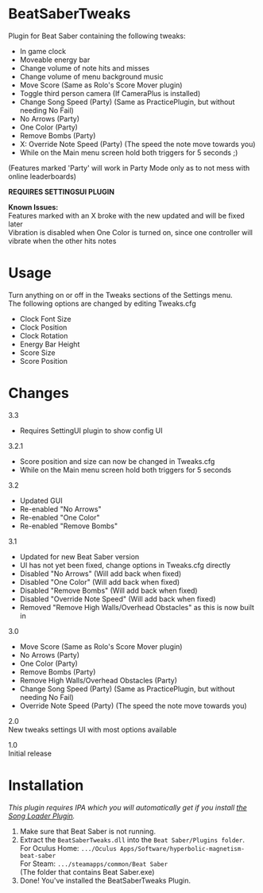# BeatSaberTweaks
Plugin for Beat Saber containing the following tweaks:  
- In game clock  
- Moveable energy bar  
- Change volume of note hits and misses  
- Change volume of menu background music  
- Move Score (Same as Rolo's Score Mover plugin)  
- Toggle third person camera (If CameraPlus is installed)  
- Change Song Speed (Party) (Same as PracticePlugin, but without needing No Fail)  
- No Arrows (Party)  
- One Color (Party)  
- Remove Bombs (Party)  
- X: Override Note Speed (Party) (The speed the note move towards you)  
- While on the Main menu screen hold both triggers for 5 seconds ;)  
  
(Features marked 'Party' will work in Party Mode only as to not mess with online leaderboards)  
  
**REQUIRES SETTINGSUI PLUGIN**  
  
**Known Issues:**  
Features marked with an X broke with the new updated and will be fixed later  
Vibration is disabled when One Color is turned on, since one controller will vibrate when the other hits notes  
  
# Usage  
Turn anything on or off in the Tweaks sections of the Settings menu.  
The following options are changed by editing Tweaks.cfg  
- Clock Font Size  
- Clock Position  
- Clock Rotation  
- Energy Bar Height  
- Score Size  
- Score Position  
  
# Changes  
3.3  
- Requires SettingUI plugin to show config UI  
  
3.2.1  
- Score position and size can now be changed in Tweaks.cfg  
- While on the Main menu screen hold both triggers for 5 seconds  
  
3.2  
- Updated GUI  
- Re-enabled "No Arrows"  
- Re-enabled "One Color"  
- Re-enabled "Remove Bombs"  
  
3.1  
- Updated for new Beat Saber version  
- UI has not yet been fixed, change options in Tweaks.cfg directly  
- Disabled "No Arrows" (Will add back when fixed)  
- Disabled "One Color"  (Will add back when fixed)  
- Disabled "Remove Bombs"  (Will add back when fixed)  
- Disabled "Override Note Speed" (Will add back when fixed)  
- Removed "Remove High Walls/Overhead Obstacles" as this is now built in  
  
3.0  
- Move Score (Same as Rolo's Score Mover plugin)  
- No Arrows (Party)  
- One Color (Party)  
- Remove Bombs (Party)  
- Remove High Walls/Overhead Obstacles (Party)  
- Change Song Speed (Party) (Same as PracticePlugin, but without needing No Fail)  
- Override Note Speed (Party) (The speed the note move towards you)  
  
2.0  
New tweaks settings UI with most options available  
  
1.0  
Initial release  
  
# Installation  
*This plugin requires IPA which you will automatically get if you install [the Song Loader Plugin](https://github.com/xyonico/BeatSaberSongInjector/releases).*  
  
1. Make sure that Beat Saber is not running.  
2. Extract the `BeatSaberTweaks.dll` into the `Beat Saber/Plugins folder`.  
	For Oculus Home: `.../Oculus Apps/Software/hyperbolic-magnetism-beat-saber`  
	For Steam: `.../steamapps/common/Beat Saber`  
		(The folder that contains Beat Saber.exe)  
4. Done! You've installed the BeatSaberTweaks Plugin.  